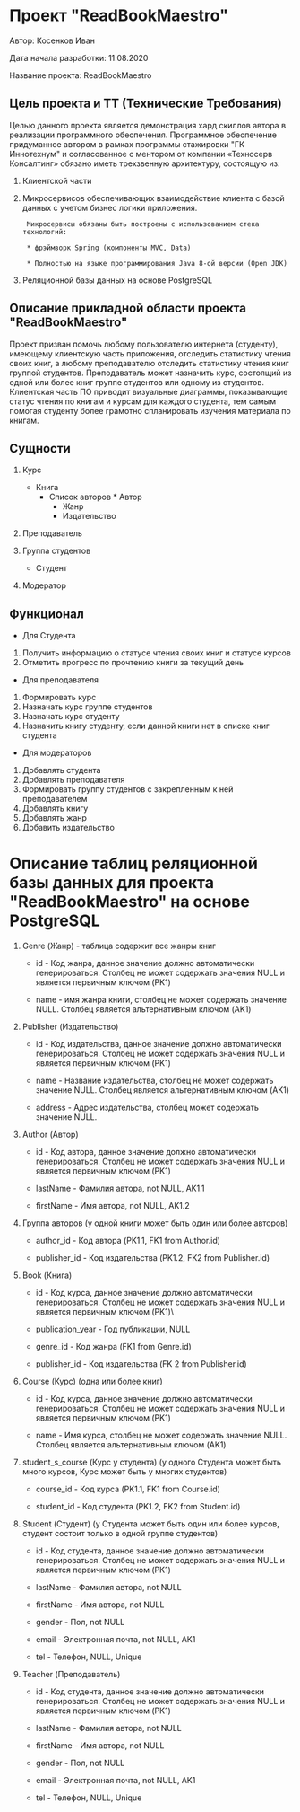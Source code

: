# Проект "ReadBookMaestro" 
Автор: Косенков Иван

Дата начала разработки: 11.08.2020

Название проекта: ReadBookMaestro

## Цель проекта и ТТ (Технические Требования)

Целью данного проекта является демонстрация хард скиллов автора в реализации программного обеспечения.
Программное обеспечение придуманное автором в рамках программы стажировки "ГК Иннотехнум"
и согласованное с ментором от компании «Техносерв Консалтинг» обязано иметь трехзвенную
архитектуру, состоящую из: 
1. Клиентской части
2. Микросервисов обеспечивающих взаимодействие клиента с базой данных 
с учетом бизнес логики приложения. 

        Микросервисы обязаны быть построены с использованием стека технологий:
        
        * фрэймворк Spring (компоненты MVC, Data)
        
        * Полностью на языке программирования Java 8-ой версии (Open JDK)

3. Реляционной базы данных на основе PostgreSQL

## Описание прикладной области проекта "ReadBookMaestro" 

Проект призван помочь любому пользователю интернета (студенту), имеющему клиентскую часть приложения, отследить статистику
чтения своих книг, а любому преподавателю отследить статистику чтения книг группой студентов. Преподаватель может
назначить курс, состоящий из одной или более книг группе студентов или одному из студентов. Клиентская часть ПО
приводит визуальные диаграммы, показывающие статус чтения по книгам и курсам для каждого студента, тем самым 
помогая студенту более грамотно спланировать изучения материала по книгам.

## Сущности 

1. Курс
    * Книга
        * Список авторов
                * Автор
            * Жанр
            * Издательство

2. Преподаватель

3. Группа студентов
    * Студент
    
4. Модератор

## Функционал

* Для Студента
1. Получить информацию о статусе чтения своих книг и статусе курсов
2. Отметить прогресс по прочтению книги за текущий день

* Для преподавателя
1. Формировать курс
2. Назначать курс группе студентов
3. Назначать курс студенту
4. Назначить книгу студенту, если данной книги нет в списке книг студента

* Для модераторов
1. Добавлять студента
3. Добавлять преподавателя
3. Формировать группу студентов с закрепленным к ней преподавателем
4. Добавлять книгу
5. Добавлять жанр
6. Добавить издательство
 
# Описание таблиц реляционной базы данных для проекта "ReadBookMaestro"  на основе PostgreSQL

1. Genre (Жанр) - таблица содержит все жанры книг
    * id - Код жанра, данное значение должно автоматически генерироваться. Столбец
    не может содержать значения NULL и является первичным ключом (PK1)
    
    * name - имя жанра книги, столбец не может содержать значение NULL. 
    Столбец является альтернативным ключом (AK1)
    
2. Publisher (Издательство)
    * id - Код издательства, данное значение должно автоматически генерироваться. Столбец
    не может содержать значения NULL и является первичным ключом (PK1)
    
    * name - Название издательства, столбец не может содержать значение NULL. 
    Столбец является альтернативным ключом (AK1)
    
    * address - Адрес издательства, столбец может содержать значение NULL. 
    
3. Author (Автор)
    * id - Код автора, данное значение должно автоматически генерироваться. Столбец
    не может содержать значения NULL и является первичным ключом (PK1)
    
    * lastName - Фамилия автора, not NULL, AK1.1
     
    * firstName - Имя автора, not NULL, AK1.2
    
4. Группа авторов (у одной книги может быть один или более авторов)
    * author_id - Код автора (PK1.1, FK1 from Author.id)
    
    * publisher_id - Код издательства (PK1.2, FK2 from Publisher.id)
    
5. Book (Книга) 
    * id - Код курса, данное значение должно автоматически генерироваться. Столбец
    не может содержать значения NULL и является первичным ключом (PK1)\
    
    * publication_year - Год публикации, NULL
    
    * genre_id - Код жанра (FK1 from Genre.id)
    
    * publisher_id - Код издательства (FK 2 from Publisher.id)

5. Course (Курс) (одна или более книг)
    * id - Код курса, данное значение должно автоматически генерироваться. Столбец
    не может содержать значения NULL и является первичным ключом (PK1)
    
    * name - Имя курса,  столбец не может содержать значение NULL. 
    Столбец является альтернативным ключом (AK1)
    
6. student_s_course (Курс у студента) (у одного Студента может быть много курсов, Курс может быть у многих студентов)
    * course_id - Код курса (PK1.1, FK1 from Course.id)
    
    * student_id - Код студента (PK1.2, FK2 from Student.id)
    
7. Student (Студент) (у Студента может быть один или более курсов, студент состоит только в одной группе студентов)
    * id - Код студента, данное значение должно автоматически генерироваться. Столбец
    не может содержать значения NULL и является первичным ключом (PK1)
    
    * lastName - Фамилия автора, not NULL
         
    * firstName - Имя автора, not NULL
    
    * gender - Пол, not NULL
    
    * email - Электронная почта, not NULL, AK1
    
    * tel - Телефон, NULL, Unique
    
8. Teacher (Преподаватель)
    * id - Код студента, данное значение должно автоматически генерироваться. Столбец
        не может содержать значения NULL и является первичным ключом (PK1)
        
    * lastName - Фамилия автора, not NULL
             
    * firstName - Имя автора, not NULL
    
    * gender - Пол, not NULL
    
    * email - Электронная почта, not NULL, AK1
    
    * tel - Телефон, NULL, Unique
    